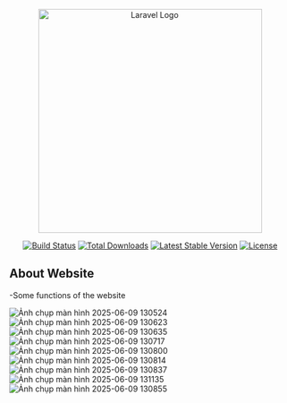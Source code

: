 <p align="center"><a href="https://laravel.com" target="_blank"><img src="https://raw.githubusercontent.com/laravel/art/master/logo-lockup/5%20SVG/2%20CMYK/1%20Full%20Color/laravel-logolockup-cmyk-red.svg" width="400" alt="Laravel Logo"></a></p>

<p align="center">
<a href="https://github.com/laravel/framework/actions"><img src="https://github.com/laravel/framework/workflows/tests/badge.svg" alt="Build Status"></a>
<a href="https://packagist.org/packages/laravel/framework"><img src="https://img.shields.io/packagist/dt/laravel/framework" alt="Total Downloads"></a>
<a href="https://packagist.org/packages/laravel/framework"><img src="https://img.shields.io/packagist/v/laravel/framework" alt="Latest Stable Version"></a>
<a href="https://packagist.org/packages/laravel/framework"><img src="https://img.shields.io/packagist/l/laravel/framework" alt="License"></a>
</p>

## About Website

-Some functions of the website

![Ảnh chụp màn hình 2025-06-09 130524](https://github.com/user-attachments/assets/051fb0f6-b165-4fec-93f8-cef206841f6e) 
![Ảnh chụp màn hình 2025-06-09 130623](https://github.com/user-attachments/assets/f5f6fa6a-55d1-4c21-b914-aabe641783a6)
![Ảnh chụp màn hình 2025-06-09 130635](https://github.com/user-attachments/assets/ebeb4301-5481-42a8-8bec-a13047fd6574)
![Ảnh chụp màn hình 2025-06-09 130717](https://github.com/user-attachments/assets/72b6ea4d-1e8f-4145-a75b-c6ce58c6b12a)
![Ảnh chụp màn hình 2025-06-09 130800](https://github.com/user-attachments/assets/31e7fb1f-201b-4a85-8272-712af05e8b19)
![Ảnh chụp màn hình 2025-06-09 130814](https://github.com/user-attachments/assets/5640cada-c256-4a04-b894-4b4a74a67d31)
![Ảnh chụp màn hình 2025-06-09 130837](https://github.com/user-attachments/assets/d83a77ec-0a8f-4f3e-910f-f42fce314621)
![Ảnh chụp màn hình 2025-06-09 131135](https://github.com/user-attachments/assets/087f2962-6e67-4a3a-8e5f-e953b6dc4f9e)
![Ảnh chụp màn hình 2025-06-09 130855](https://github.com/user-attachments/assets/e42b4aae-a31e-40fc-a825-c894f6752366)












